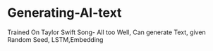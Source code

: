 # Generating-AI-text
Trained On Taylor Swift Song- All too Well, Can generate Text, given Random Seed, LSTM,Embedding
